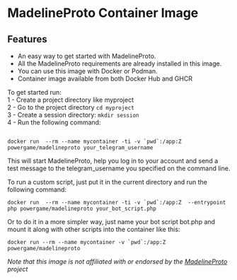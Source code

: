 # MadelineProto Container Image

## Features 
- An easy way to get started with MadelineProto.
- All the MadelineProto requirements are already installed in this image.
-  You can use this image with Docker or Podman. 
- Container image available from both Docker Hub and GHCR

To get started run:  
1 - Create a project directory like myproject  
2 - Go to the project directory `cd myproject`    
3 - Create a session directory: `mkdir session`   
4 - Run the following command:   

```

docker run  --rm --name mycontainer -ti -v `pwd`:/app:Z  powergame/madelineproto your_telegram_username

```  

This will start MadelineProto, help you log in to your account and send a test message to the telegram_username you specified on the command line.  


To run a custom script, just put it in the current directory and run the following command:   



```
docker run  --rm --name mycontainer -ti -v `pwd`:/app:Z  --entrypoint php powergame/madelineproto your_bot_script.php
```

Or to do it in a more simpler way, just name your bot script bot.php and mount it along with other scripts into the container like this:   

```
docker run --rm --name mycontainer -v `pwd`:/app:Z powergame/madelineproto
```


*Note that this image is not affiliated with or endorsed by the [MadelineProto](https://github.com/danog/MadelineProto) project*
